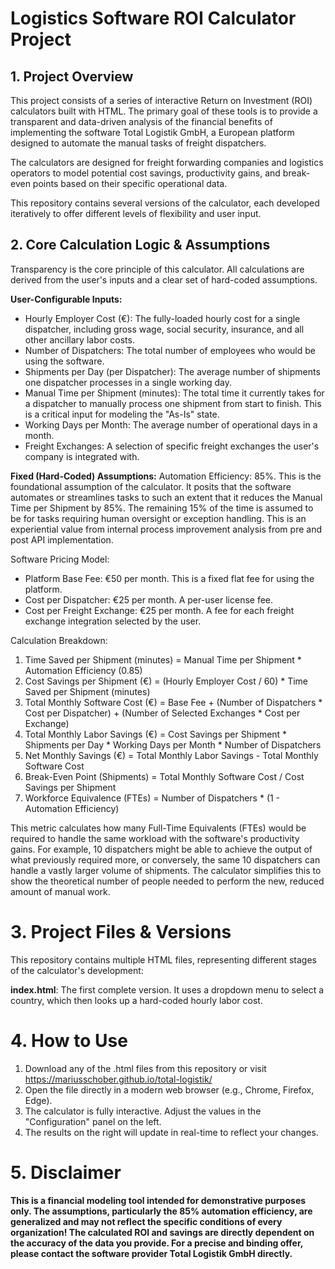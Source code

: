# Logistics Software ROI Calculator Project
## 1. Project Overview
This project consists of a series of interactive Return on Investment (ROI) calculators built with HTML. The primary goal of these tools is to provide a transparent and data-driven analysis of the financial benefits of implementing the software Total Logistik GmbH, a European platform designed to automate the manual tasks of freight dispatchers.

The calculators are designed for freight forwarding companies and logistics operators to model potential cost savings, productivity gains, and break-even points based on their specific operational data.

This repository contains several versions of the calculator, each developed iteratively to offer different levels of flexibility and user input.

## 2. Core Calculation Logic & Assumptions
Transparency is the core principle of this calculator. All calculations are derived from the user's inputs and a clear set of hard-coded assumptions.

**User-Configurable Inputs:**
- Hourly Employer Cost (€): The fully-loaded hourly cost for a single dispatcher, including gross wage, social security, insurance, and all other ancillary labor costs.
- Number of Dispatchers: The total number of employees who would be using the software.
- Shipments per Day (per Dispatcher): The average number of shipments one dispatcher processes in a single working day.
- Manual Time per Shipment (minutes): The total time it currently takes for a dispatcher to manually process one shipment from start to finish. This is a critical input for modeling the "As-Is" state.
- Working Days per Month: The average number of operational days in a month.
- Freight Exchanges: A selection of specific freight exchanges the user's company is integrated with.

**Fixed (Hard-Coded) Assumptions:**
Automation Efficiency: 85%. This is the foundational assumption of the calculator. It posits that the software automates or streamlines tasks to such an extent that it reduces the Manual Time per Shipment by 85%. The remaining 15% of the time is assumed to be for tasks requiring human oversight or exception handling. This is an experiential value from internal process improvement analysis from pre and post API implementation.

Software Pricing Model:
- Platform Base Fee: €50 per month. This is a fixed flat fee for using the platform.
- Cost per Dispatcher: €25 per month. A per-user license fee.
- Cost per Freight Exchange: €25 per month. A fee for each freight exchange integration selected by the user.

Calculation Breakdown:
1. Time Saved per Shipment (minutes) = Manual Time per Shipment * Automation Efficiency (0.85)
2. Cost Savings per Shipment (€) = (Hourly Employer Cost / 60) * Time Saved per Shipment (minutes)
3. Total Monthly Software Cost (€) = Base Fee + (Number of Dispatchers * Cost per Dispatcher) + (Number of Selected Exchanges * Cost per Exchange)
4. Total Monthly Labor Savings (€) = Cost Savings per Shipment * Shipments per Day * Working Days per Month * Number of Dispatchers
5. Net Monthly Savings (€) = Total Monthly Labor Savings - Total Monthly Software Cost
6. Break-Even Point (Shipments) = Total Monthly Software Cost / Cost Savings per Shipment
7. Workforce Equivalence (FTEs) = Number of Dispatchers * (1 - Automation Efficiency)

This metric calculates how many Full-Time Equivalents (FTEs) would be required to handle the same workload with the software's productivity gains. For example, 10 dispatchers might be able to achieve the output of what previously required more, or conversely, the same 10 dispatchers can handle a vastly larger volume of shipments. The calculator simplifies this to show the theoretical number of people needed to perform the new, reduced amount of manual work.

# 3. Project Files & Versions
This repository contains multiple HTML files, representing different stages of the calculator's development:

**index.html**: The first complete version. It uses a dropdown menu to select a country, which then looks up a hard-coded hourly labor cost.

# 4. How to Use
1. Download any of the .html files from this repository or visit https://mariusschober.github.io/total-logistik/
2. Open the file directly in a modern web browser (e.g., Chrome, Firefox, Edge).
3. The calculator is fully interactive. Adjust the values in the "Configuration" panel on the left.
4. The results on the right will update in real-time to reflect your changes.

# 5. Disclaimer
**This is a financial modeling tool intended for demonstrative purposes only. The assumptions, particularly the 85% automation efficiency, are generalized and may not reflect the specific conditions of every organization! The calculated ROI and savings are directly dependent on the accuracy of the data you provide. For a precise and binding offer, please contact the software provider Total Logistik GmbH directly.**
